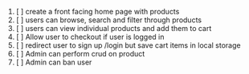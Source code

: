 1. [ ] create a front facing home page with products
2. [ ] users can browse, search and filter through products
3. [ ] users can view individual products and add them to cart
4. [ ] Allow user to checkout if user is logged in
5. [ ] redirect user to sign up /login but save cart items in local storage
6. [ ] Admin can perform crud on product
7. [ ] Admin can ban user
